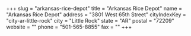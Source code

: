 +++
slug = "arkansas-rice-depot"
title = "Arkansas Rice Depot"
name = "Arkansas Rice Depot"
address = "3801 West 65th Street"
cityIndexKey = "city-ar-little-rock"
city = "Little Rock"
state = "AR"
postal = "72209"
website = ""
phone = "501-565-8855"
fax = ""
+++
